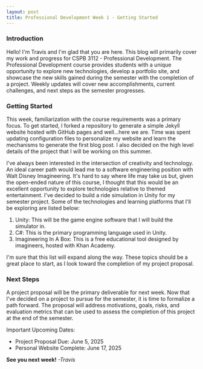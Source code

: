 ```yaml
---
layout: post
title: Professional Development Week 1 - Getting Started
---
```

### Introduction

Hello!  I'm Travis and I'm glad that you are here.  This blog will primarily cover my work and progress for CSPB 3112 - Professional Development.  The Professional Development course provides students with a unique opportunity to explore new technologies, develop a portfolio site, and showcase the new skills gained during the semester with the completion of a project.  Weekly updates will cover new accomplishments, current challenges, and next steps as the semester progresses.   

### Getting Started

This week, familiarization with the course requirements was a primary focus.  To get started, I forked a repository to generate a simple Jekyll website hosted with GitHub pages and well...here we are.  Time was spent updating configuration files to personalize my website and learn the mechanisms to generate the first blog post.  I also decided on the high level details of the project that I will be working on this summer.  

I've always been interested in the intersection of creativity and technology.  An ideal career path would lead me to a software engineering position with Walt Disney Imagineering.  It's hard to say where life may take us but, given the open-ended nature of this course, I thought that this would be an excellent opportunity to explore technologies relative to themed entertainment.  I've decided to build a ride simulation in Unity for my semester project.  Some of the technologies and learning platforms that I'll be exploring are listed below:

1. Unity: This will be the game engine software that I will build the simulator in.
2. C#: This is the primary programming language used in Unity.
3. Imagineering In A Box: This is a free educational tool designed by imagineers, hosted with Khan Academy.

I'm sure that this list will expand along the way.  These topics should be a great place to start, as I look toward the completion of my project proposal.

### Next Steps

A project proposal will be the primary deliverable for next week.  Now that I've decided on a project to pursue for the semester, it is time to formalize a path forward.  The proposal will address motivations, goals, risks, and evaluation metrics that can be used to assess the completion of this project at the end of the semester.

Important Upcoming Dates:
* Project Proposal Due: June 5, 2025
* Personal Website Complete: June 17, 2025

**See you next week!**
*-Travis*
